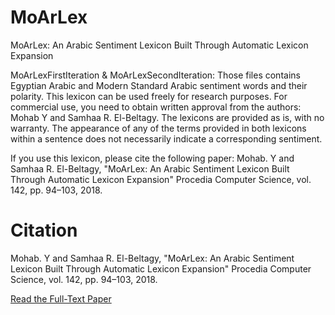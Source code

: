 # MoArLex
MoArLex: An Arabic Sentiment Lexicon Built Through Automatic Lexicon Expansion

MoArLexFirstIteration & MoArLexSecondIteration: Those files contains Egyptian Arabic and Modern Standard Arabic sentiment words and their polarity. This lexicon can be used freely for research purposes. For commercial use, you need to obtain written approval from the authors: Mohab Y and Samhaa R. El-Beltagy. The lexicons are provided as is, with no warranty. The appearance of any of the terms provided in both lexicons within a sentence does not necessarily indicate a corresponding sentiment.

If you use this lexicon, please cite the following paper: Mohab. Y and Samhaa R. El-Beltagy, "MoArLex: An Arabic Sentiment Lexicon Built Through Automatic Lexicon Expansion" Procedia Computer Science, vol. 142, pp. 94–103, 2018.


# Citation
Mohab. Y and Samhaa R. El-Beltagy, "MoArLex: An Arabic Sentiment Lexicon Built Through Automatic Lexicon Expansion" Procedia Computer Science, vol. 142, pp. 94–103, 2018.


 
[Read the Full-Text Paper](https://www.sciencedirect.com/science/article/pii/S1877050918321665)
